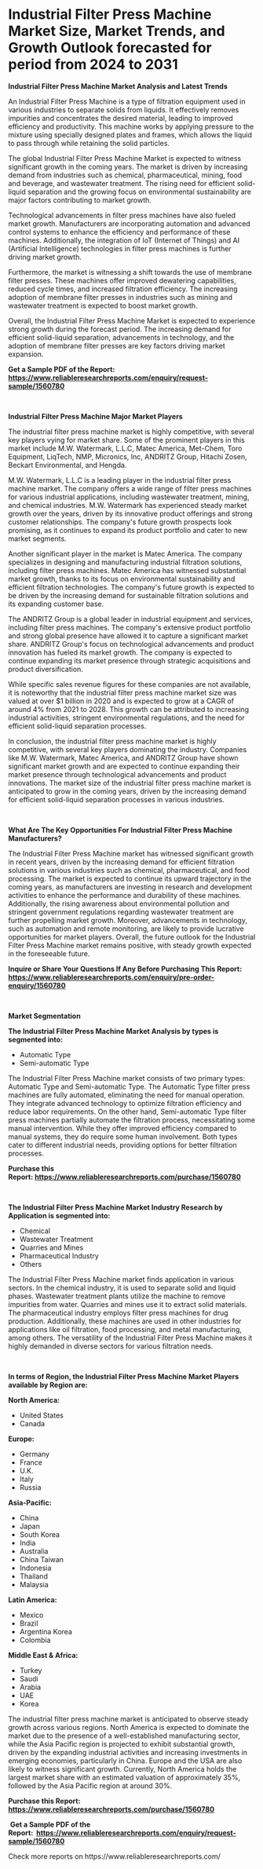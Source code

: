<p><h1>Industrial Filter Press Machine Market Size, Market Trends, and Growth Outlook forecasted for period from 2024 to 2031</h1></p><p><strong>Industrial Filter Press Machine Market Analysis and Latest Trends</strong></p>
<p><p>An Industrial Filter Press Machine is a type of filtration equipment used in various industries to separate solids from liquids. It effectively removes impurities and concentrates the desired material, leading to improved efficiency and productivity. This machine works by applying pressure to the mixture using specially designed plates and frames, which allows the liquid to pass through while retaining the solid particles.</p><p>The global Industrial Filter Press Machine Market is expected to witness significant growth in the coming years. The market is driven by increasing demand from industries such as chemical, pharmaceutical, mining, food and beverage, and wastewater treatment. The rising need for efficient solid-liquid separation and the growing focus on environmental sustainability are major factors contributing to market growth.</p><p>Technological advancements in filter press machines have also fueled market growth. Manufacturers are incorporating automation and advanced control systems to enhance the efficiency and performance of these machines. Additionally, the integration of IoT (Internet of Things) and AI (Artificial Intelligence) technologies in filter press machines is further driving market growth.</p><p>Furthermore, the market is witnessing a shift towards the use of membrane filter presses. These machines offer improved dewatering capabilities, reduced cycle times, and increased filtration efficiency. The increasing adoption of membrane filter presses in industries such as mining and wastewater treatment is expected to boost market growth.</p><p>Overall, the Industrial Filter Press Machine Market is expected to experience strong growth during the forecast period. The increasing demand for efficient solid-liquid separation, advancements in technology, and the adoption of membrane filter presses are key factors driving market expansion.</p></p>
<p><strong>Get a Sample PDF of the Report:&nbsp; <a href="https://www.reliableresearchreports.com/enquiry/request-sample/1560780">https://www.reliableresearchreports.com/enquiry/request-sample/1560780</a></strong></p>
<p>&nbsp;</p>
<p><strong>Industrial Filter Press Machine Major Market Players</strong></p>
<p><p>The industrial filter press machine market is highly competitive, with several key players vying for market share. Some of the prominent players in this market include M.W. Watermark, L.L.C, Matec America, Met-Chem, Toro Equipment, LiqTech, NMP, Micronics, Inc, ANDRITZ Group, Hitachi Zosen, Beckart Environmental, and Hengda.</p><p>M.W. Watermark, L.L.C is a leading player in the industrial filter press machine market. The company offers a wide range of filter press machines for various industrial applications, including wastewater treatment, mining, and chemical industries. M.W. Watermark has experienced steady market growth over the years, driven by its innovative product offerings and strong customer relationships. The company's future growth prospects look promising, as it continues to expand its product portfolio and cater to new market segments.</p><p>Another significant player in the market is Matec America. The company specializes in designing and manufacturing industrial filtration solutions, including filter press machines. Matec America has witnessed substantial market growth, thanks to its focus on environmental sustainability and efficient filtration technologies. The company's future growth is expected to be driven by the increasing demand for sustainable filtration solutions and its expanding customer base.</p><p>The ANDRITZ Group is a global leader in industrial equipment and services, including filter press machines. The company's extensive product portfolio and strong global presence have allowed it to capture a significant market share. ANDRITZ Group's focus on technological advancements and product innovation has fueled its market growth. The company is expected to continue expanding its market presence through strategic acquisitions and product diversification.</p><p>While specific sales revenue figures for these companies are not available, it is noteworthy that the industrial filter press machine market size was valued at over $1 billion in 2020 and is expected to grow at a CAGR of around 4% from 2021 to 2028. This growth can be attributed to increasing industrial activities, stringent environmental regulations, and the need for efficient solid-liquid separation processes.</p><p>In conclusion, the industrial filter press machine market is highly competitive, with several key players dominating the industry. Companies like M.W. Watermark, Matec America, and ANDRITZ Group have shown significant market growth and are expected to continue expanding their market presence through technological advancements and product innovations. The market size of the industrial filter press machine market is anticipated to grow in the coming years, driven by the increasing demand for efficient solid-liquid separation processes in various industries.</p></p>
<p>&nbsp;</p>
<p><strong>What Are The Key Opportunities For Industrial Filter Press Machine Manufacturers?</strong></p>
<p><p>The Industrial Filter Press Machine market has witnessed significant growth in recent years, driven by the increasing demand for efficient filtration solutions in various industries such as chemical, pharmaceutical, and food processing. The market is expected to continue its upward trajectory in the coming years, as manufacturers are investing in research and development activities to enhance the performance and durability of these machines. Additionally, the rising awareness about environmental pollution and stringent government regulations regarding wastewater treatment are further propelling market growth. Moreover, advancements in technology, such as automation and remote monitoring, are likely to provide lucrative opportunities for market players. Overall, the future outlook for the Industrial Filter Press Machine market remains positive, with steady growth expected in the foreseeable future.</p></p>
<p><strong>Inquire or Share Your Questions If Any Before Purchasing This Report: <a href="https://www.reliableresearchreports.com/enquiry/pre-order-enquiry/1560780">https://www.reliableresearchreports.com/enquiry/pre-order-enquiry/1560780</a></strong></p>
<p>&nbsp;</p>
<p><strong>Market Segmentation</strong></p>
<p><strong>The Industrial Filter Press Machine Market Analysis by types is segmented into:</strong></p>
<p><ul><li>Automatic Type</li><li>Semi-automatic Type</li></ul></p>
<p><p>The Industrial Filter Press Machine market consists of two primary types: Automatic Type and Semi-automatic Type. The Automatic Type filter press machines are fully automated, eliminating the need for manual operation. They integrate advanced technology to optimize filtration efficiency and reduce labor requirements. On the other hand, Semi-automatic Type filter press machines partially automate the filtration process, necessitating some manual intervention. While they offer improved efficiency compared to manual systems, they do require some human involvement. Both types cater to different industrial needs, providing options for better filtration processes.</p></p>
<p><strong>Purchase this Report:&nbsp;<a href="https://www.reliableresearchreports.com/purchase/1560780">https://www.reliableresearchreports.com/purchase/1560780</a></strong></p>
<p>&nbsp;</p>
<p><strong>The Industrial Filter Press Machine Market Industry Research by Application is segmented into:</strong></p>
<p><ul><li>Chemical</li><li>Wastewater Treatment</li><li>Quarries and Mines</li><li>Pharmaceutical Industry</li><li>Others</li></ul></p>
<p><p>The Industrial Filter Press Machine market finds application in various sectors. In the chemical industry, it is used to separate solid and liquid phases. Wastewater treatment plants utilize the machine to remove impurities from water. Quarries and mines use it to extract solid materials. The pharmaceutical industry employs filter press machines for drug production. Additionally, these machines are used in other industries for applications like oil filtration, food processing, and metal manufacturing, among others. The versatility of the Industrial Filter Press Machine makes it highly demanded in diverse sectors for various filtration needs.</p></p>
<p>&nbsp;</p>
<p><strong>In terms of Region, the Industrial Filter Press Machine Market Players available by Region are:</strong></p>
<p>
    <p> <strong> North America: </strong>
        <ul>
            <li>United States</li>
            <li>Canada</li>
        </ul>
        </p> 
    <p> <strong> Europe: </strong>
        <ul>
            <li>Germany</li>
            <li>France</li>
            <li>U.K.</li>
            <li>Italy</li>
            <li>Russia</li>
        </ul>
        </p> 
    <p> <strong> Asia-Pacific: </strong>
        <ul>
            <li>China</li>
            <li>Japan</li>
            <li>South Korea</li>
            <li>India</li>
            <li>Australia</li>
            <li>China Taiwan</li>
            <li>Indonesia</li>
            <li>Thailand</li>
            <li>Malaysia</li>
        </ul>
        </p> 
    <p> <strong> Latin America: </strong>
        <ul>
            <li>Mexico</li>
            <li>Brazil</li>
            <li>Argentina Korea</li>
            <li>Colombia</li>
        </ul>
        </p> 
    <p> <strong> Middle East & Africa: </strong>
        <ul>
            <li>Turkey</li>
            <li>Saudi</li>
            <li>Arabia</li>
            <li>UAE</li>
            <li>Korea</li>
        </ul>
    </p>
    </p>
<p><p>The industrial filter press machine market is anticipated to observe steady growth across various regions. North America is expected to dominate the market due to the presence of a well-established manufacturing sector, while the Asia Pacific region is projected to exhibit substantial growth, driven by the expanding industrial activities and increasing investments in emerging economies, particularly in China. Europe and the USA are also likely to witness significant growth. Currently, North America holds the largest market share with an estimated valuation of approximately 35%, followed by the Asia Pacific region at around 30%.</p></p>
<p><strong>Purchase this Report: <a href="https://www.reliableresearchreports.com/purchase/1560780">https://www.reliableresearchreports.com/purchase/1560780</a></strong></p>
<p>&nbsp;<strong>Get a Sample PDF of the Report:&nbsp;&nbsp;<a href="https://www.reliableresearchreports.com/enquiry/request-sample/1560780">https://www.reliableresearchreports.com/enquiry/request-sample/1560780</a></strong></p>
<p><strong></strong></p>
<p>Check more reports on https://www.reliableresearchreports.com/</p>